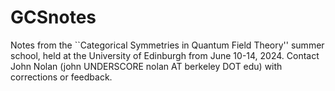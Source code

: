 # GCSnotes
Notes from the ``Categorical Symmetries in Quantum Field Theory'' summer school, held at the University of Edinburgh from June 10-14, 2024.
Contact John Nolan (john UNDERSCORE nolan AT berkeley DOT edu) with corrections or feedback.
